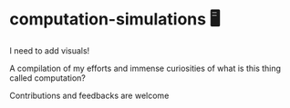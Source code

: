 # computation-simulations 🖥️

I need to add visuals!

A compilation of my efforts and immense curiosities of what is this thing called computation?

Contributions and feedbacks are welcome
